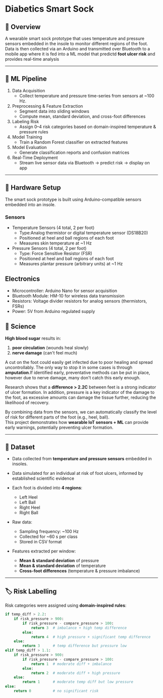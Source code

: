 # Diabetics Smart Sock

## 📌 Overview
A wearable smart sock prototype that uses temperature and pressure sensors embedded in the insole to monitor different regions of the foot. Data is then collected via an Arduino and transmitted over Bluetooth to a mobile app where it is fed into a ML model that predictd **foot ulcer risk** and provides real-time analysis

---
## 🧩 ML Pipeline
1. Data Acquisition
    - Collect temperature and pressure time-series from sensors at ~100 Hz.
2. Preprocessing & Feature Extraction
    - Segment data into sliding windows
    - Compute mean, standard deviation, and cross-foot differences
3. Labeling Risk
    - Assign 0–4 risk categories based on domain-inspired temperature & pressure rules
4. Model Training
    - Train a Random Forest classifier on extracted features
5. Model Evaluation
    - Generate classification reports and confusion matrices
6. Real-Time Deployment
    - Stream live sensor data via Bluetooth → predict risk → display on app

---
## 🔧 Hardware Setup
The smart sock prototype is built using Arduino-compatible sensors embedded into an insole.

### Sensors
- Temperature Sensors (4 total, 2 per foot)
    - Type:Analog thermistor or digital temperature sensor (DS18B20)
    - Positioned at heel and ball regions of each foot
    - Measures skin temperature at ~1 Hz
- Pressure Sensors (4 total, 2 per foot)
    - Type: Force Sensitive Resistor (FSR)
    - Positioned at heel and ball regions of each foot
    - Measures plantar pressure (arbitrary units) at ~1 Hz
## Electronics
- Microcontroller: Arduino Nano for sensor acquisition
- Bluetooth Module: HM-10 for wireless data transmission
- Resistors: Voltage divider resistors for analog sensors (thermistors, FSRs)
- Power: 5V from Arduino regulated supply



## 🧪 Science 

**High blood sugar** results in:

1. **poor circulation** (wounds heal slowly)
2. **nerve damage** (can't feel much)

A cut on the foot could easily get infected due to poor healing and spread uncontrollably. The only way to stop it in some cases is through **amputation**.If identified early, preventative methods can be put in place, however due to nerve damage, many don't catch this early enough.

Research shows that a **difference > 2.2C** between feet is a strong indicator of ulcer formation. In addition, pressure is a key indicator of the damage to the foot, as excessive amounts can damage the tissue further, reducing the likelihood of recovery.


By combining data from the sensors, we can automatically classify the level of risk for different parts of the foot (e.g., heel, ball).  
This project demonstrates how **wearable IoT sensors + ML** can provide early warnings, potentially preventing ulcer formation.

---

## 📂 Dataset
- Data collected from **temperature and pressure sensors** embedded in insoles.
- Data simulated for an individual at risk of foot ulcers, informed by established scientific evidence  
- Each foot is divided into **4 regions**:
  - Left Heel  
  - Left Ball  
  - Right Heel  
  - Right Ball  

- Raw data:  
  - Sampling frequency: ~100 Hz  
  - Collected for ~60 s per class  
  - Stored in CSV format  

- Features extracted per window:
  - **Mean & standard deviation** of pressure  
  - **Mean & standard deviation** of temperature  
  - **Cross-foot differences** (temperature & pressure imbalance)  

---

## 🏷 Risk Labelling
Risk categories were assigned using **domain-inspired rules**:

```python
if temp_diff > 2.2:
    if risk_pressure > 900:
        if risk_pressure - compare_pressure > 100:
            return 3  # imbalance + high temp difference
        else:
            return 4  # high pressure + significant temp difference
    else:
        return 3      # temp difference but pressure low
elif temp_diff > 1.1:
    if risk_pressure > 900:
        if risk_pressure - compare_pressure > 100:
            return 1  # moderate diff + imbalance
        else:
            return 2  # moderate diff + high pressure
    else:
        return 1      # moderate temp diff but low pressure
else:
    return 0          # no significant risk
